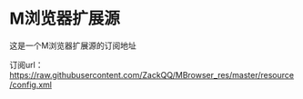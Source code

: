 # M浏览器扩展源
这是一个M浏览器扩展源的订阅地址


订阅url：
https://raw.githubusercontent.com/ZackQQ/MBrowser_res/master/resource/config.xml